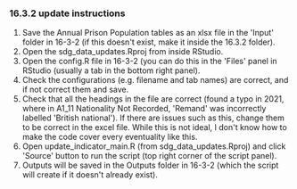 ### 16.3.2 update instructions

1) Save the Annual Prison Population tables as an xlsx file in the 'Input' folder in 16-3-2 (if this doesn't exist, make it inside the 16.3.2 folder).  
2) Open the sdg_data_updates.Rproj from inside RStudio.  
3) Open the config.R file in 16-3-2 (you can do this in the 'Files' panel in RStudio (usually a tab in the bottom right panel).  
4) Check the configurations (e.g. filename and tab names) are correct, and if not correct them and save.  
5) Check that all the headings in the file are correct (found a typo in 2021, where in A1_11 Nationality Not Recorded, 'Remand' was incorrectly labelled 'British national'). 
If there are issues such as this, change them to be correct in the excel file. While this is not ideal, I don't know how to make the code cover every eventuality like this.
6) Open update_indicator_main.R (from sdg_data_updates.Rproj) and click 'Source' button to run the script (top right corner of the script panel).  
7) Outputs will be saved in the Outputs folder in 16-3-2 (which the script will create if it doesn't already exist).  
